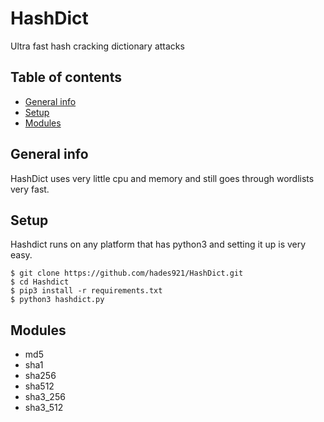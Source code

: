 # HashDict
Ultra fast hash cracking dictionary attacks
## Table of contents
* [General info](#general-info)
* [Setup](#setup)
* [Modules](#Modules)

## General info
HashDict uses very little cpu and memory and still goes through wordlists very fast.

## Setup

Hashdict runs on any platform that has python3 and setting it up is very easy.

```
$ git clone https://github.com/hades921/HashDict.git
$ cd Hashdict
$ pip3 install -r requirements.txt
$ python3 hashdict.py
```
	
## Modules
* md5
* sha1
* sha256
* sha512
* sha3_256
* sha3_512